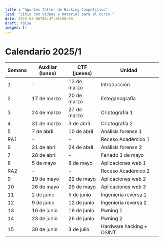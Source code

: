 ```yaml
---
title : "Apuntes Taller de Hacking Competitivo"
lead: "Sitio con videos y material para el curso."
date: 2025-03-06T08:47:36+00:00
draft: false
images: []
---
```


# Calendario 2025/1

| Semana 	| Auxiliar (lunes) 	| CTF (jueves) 	| Unidad 	    |
|--------	|------------------	|--------------	|--------	    |
| 1      	| -                	| 13 de marzo  	| Introducción  |
| 2      	| 17 de marzo      	| 20 de marzo  	| Esteganografía       	|
| 3      	| 24 de marzo      	| 27 de marzo  	| Criptografía 1       	|
| 4      	| 31 de marzo      	| 3 de abril   	| Criptografía 2       	|
| 5      	| 7 de abril       	| 10 de abril  	| Análisis forense 1      	|
| RA1    	| -                	| -            	| Receso Académico 1       	|
| 6      	| 21 de abril      	| 24 de abril  	| Análisis forense 2      	|
| 7      	| 28 de abril      	| -           	| Feriado 1 de mayo       	|
| 8      	| 5 de mayo        	| 8 de mayo    	| Aplicaciones web 1      	|
| RA2    	| -                	| -            	| Receso Académico 2       	|
| 9      	| 19 de mayo       	| 22 de mayo   	| Aplicaciones web 2      	|
| 10     	| 26 de mayo       	| 29 de mayo   	| Aplicaciones web 3      	|
| 11     	| 2 de junio       	| 5 de junio   	| Ingeniería reversa 1       	|
| 12     	| 9 de junio       	| 12 de junio  	| Ingeniería reversa 2      	|
| 13     	| 16 de junio      	| 19 de junio  	| Pwning 1       	|
| 14     	| 23 de junio      	| 26 de junio  	| Pwning 2       	|
| 15     	| 30 de junio      	| 3 de julio   	| Hardware hacking + OSINT       	|